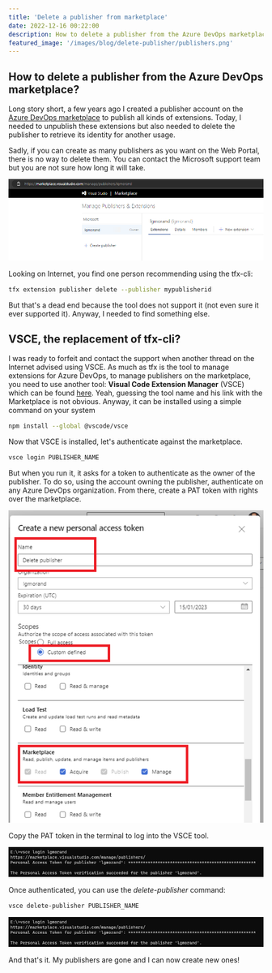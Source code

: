```yaml
---
title: 'Delete a publisher from marketplace'
date: 2022-12-16 00:22:00
description: How to delete a publisher from the Azure DevOps marketplace?
featured_image: '/images/blog/delete-publisher/publishers.png'
---
```


## How to delete a publisher from the Azure DevOps marketplace?

Long story short, a few years ago I created a publisher account on the [Azure DevOps marketplace](https://marketplace.visualstudio.com/) to publish all kinds of extensions. Today, I needed to unpublish these extensions but also needed to delete the publisher to retrieve its identity for another usage.

Sadly, if you can create as many publishers as you want on the Web Portal, there is no way to delete them. You can contact the Microsoft support team but you are not sure how long it will take.

![Where is the delete button?](../images/blog/delete-publisher/publishers.png)

Looking on Internet, you find one person recommending using the tfx-cli:

```bash
tfx extension publisher delete --publisher mypublisherid
```

But that's a dead end because the tool does not support it (not even sure it ever supported it). Anyway, I needed to find something else.

## VSCE, the replacement of tfx-cli?

I was ready to forfeit and contact the support when another thread on the Internet advised using VSCE. As much as tfx is the tool to manage extensions for Azure DevOps, to manage publishers on the marketplace, you need to use another tool: **Visual Code Extension Manager** (VSCE) which can be found [here](https://github.com/microsoft/vscode-vsce). Yeah, guessing the tool name and his link with the Marketplace is not obvious. Anyway, it can be installed using a simple command on your system

```bash
npm install --global @vscode/vsce
```

Now that VSCE is installed, let's authenticate against the marketplace.

```bash
vsce login PUBLISHER_NAME
```

But when you run it, it asks for a token to authenticate as the owner of the publisher. To do so, using the account owning the publisher, authenticate on any Azure DevOps organization. From there, create a PAT token with rights over the marketplace.

![Create PAT token](../images/blog/delete-publisher/pat-token.png)

Copy the PAT token in the terminal to log into the VSCE tool.

![VSCE authenticated](../images/blog/delete-publisher/cli1.png)

Once authenticated, you can use the *delete-publisher* command:

```bash
vsce delete-publisher PUBLISHER_NAME
```

![Deletion successful](../images/blog/delete-publisher/cli1.png)

And that's it. My publishers are gone and I can now create new ones!
